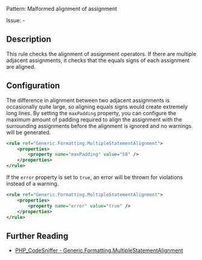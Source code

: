 Pattern: Malformed alignment of assignment

Issue: -

## Description

This rule checks the alignment of assignment operators. If there are multiple adjacent assignments, it checks that the equals signs of each assignment are aligned.

## Configuration

The difference in alignment between two adjacent assignments is occasionally quite large, so aligning equals signs would create extremely long lines. By setting the `maxPadding` property, you can configure the maximum amount of padding required to align the assignment with the surrounding assignments before the alignment is ignored and no warnings will be generated.

```xml
<rule ref="Generic.Formatting.MultipleStatementAlignment">
    <properties>
        <property name="maxPadding" value="50" />
    </properties>
</rule>
```

If the `error` property is set to `true`, an error will be thrown for violations instead of a warning.

```xml
<rule ref="Generic.Formatting.MultipleStatementAlignment">
    <properties>
        <property name="error" value="true" />
    </properties>
</rule>
```

## Further Reading

* [PHP_CodeSniffer - Generic.Formatting.MultipleStatementAlignment](https://github.com/PHPCSStandards/PHP_CodeSniffer/blob/master/src/Standards/Generic/Sniffs/Formatting/MultipleStatementAlignmentSniff.php)